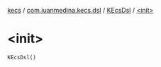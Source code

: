 [kecs](../../index.md) / [com.juanmedina.kecs.dsl](../index.md) / [KEcsDsl](index.md) / [&lt;init&gt;](./-init-.md)

# &lt;init&gt;

`KEcsDsl()`